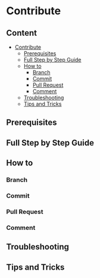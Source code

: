 # Contribute

<!--
This chapter should display all needed information to set up and run the project and how a new joiner can start contributing to the it. Please provide a short introduction here.
-->

## Content

-   [Contribute](#contribute)
    -   [Prerequisites](#prerequisites)
    -   [Full Step by Step Guide](#full-step-by-step-guide)
    -   [How to](#how-to)
        -   [Branch](#branch)
        -   [Commit](#commit)
        -   [Pull Request](#pull-request)
        -   [Comment](#comment)
    -   [Troubleshooting](#troubleshooting)
    -   [Tips and Tricks](#tips-and-tricks)

## Prerequisites

<!--
Please provide information about the mandatory and optional prerequisites the user should have in place in order to properly work your code. Don't forget to mention specific versions if needed and use links to tech documentations of your used tools and dependencies.
-->

## Full Step by Step Guide

<!--
In this section you should provide a clear and easy to follow step by step guide on how to set up and run you project. This should also include the installation process on different operating systems. Please also adress the most common errors that users may run into while setting up your project and provide solutions.
-->

## How to

<!--
Please use this section to describe all the Conventions and rules you have in place to ensure a consistent pull request involvement.
-->

### Branch

<!--
Describe what branching model you use in your project and how it works. Also consider using some visualizations like graphs or screenshots.
-->

### Commit

<!--
Please provide information on what rules you have in place for semantic commit messages and give examples on how to write them. We encourage you to use code snippets.
-->

### Pull Request

<!--
In this section you're supposed to epxplain your pull request process. What are your naming conventions, whats the process of recieving code reviews, when and where do you merge your PR - don't be afraid to go into detail about this.
-->

### Comment

<!--
Please discribe your ruleset you use to ensure that the comments you're writing in code reviews are useful for the engineer working on the PR.
-->

## Troubleshooting

<!--
Please provide information of all known problems that occur when setting up your project, using your code or in any other situation working in your project. Every given solution will help save time when others are running into the same problem, the more the better. If helpful, use links to external tech documentation or refer to solutions already described in the setup guide.
-->

## Tips and Tricks

<!--
In this section you're free to add any additional information you think might be useful for your fellow colleagues. Maybe you are using naming conventions or you always send a slack message to the team when you need a code review. Maybe you have some reccomendations for plugins, tools or websites you always use in your daily work. Everything that can be useful to others is welcome to be documented.
-->

